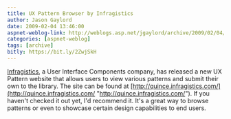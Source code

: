 ```yaml
---
title: UX Pattern Browser by Infragistics
author: Jason Gaylord
date: 2009-02-04 13:46:00
aspnet-weblog-link: http://weblogs.asp.net/jgaylord/archive/2009/02/04/ux-pattern-browser-by-infragistics.aspx
categories: [aspnet-weblog]
tags: [archive]
bitly: https://bit.ly/2ZwjSkH
---
```


[Infragistics](http://www.infragistics.com/), a User Interface Components company, has released a new UX Pattern website that allows users to view various patterns and submit their own to the library. The site can be found at [http://quince.infragistics.com/](http://quince.infragistics.com/ "http://quince.infragistics.com/"). If you haven't checked it out yet, I'd recommend it. It's a great way to browse patterns or even to showcase certain design capabilities to end users.